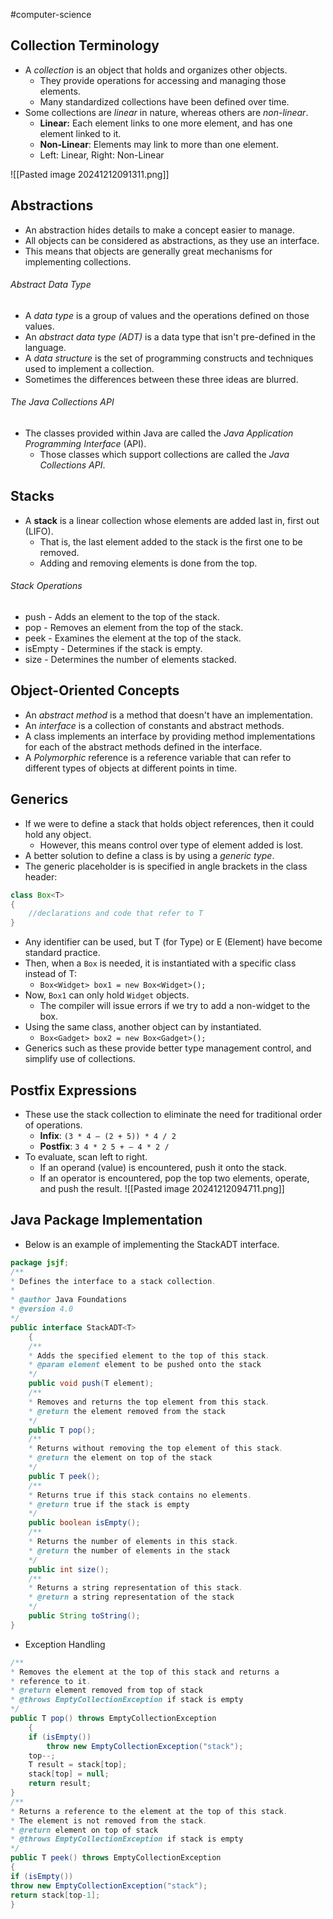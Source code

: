#computer-science 
## Collection Terminology
- A *collection* is an object that holds and organizes other objects.
	- They provide operations for accessing and managing those elements.
	- Many standardized collections have been defined over time.
- Some collections are *linear* in nature, whereas others are *non-linear*.
	- **Linear:** Each element links to one more element, and has one element linked to it.
	- **Non-Linear**: Elements may link to more than one element.
	- Left: Linear, Right: Non-Linear

![[Pasted image 20241212091311.png]]

## Abstractions
- An abstraction hides details to make a concept easier to manage.
- All objects can be considered as abstractions, as they use an interface.
- This means that objects are generally great mechanisms for implementing collections.
###### Abstract Data Type
- A *data type* is a group of values and the operations defined on those values.
- An *abstract data type (ADT)* is a data type that isn't pre-defined in the language.
- A *data structure* is the set of programming constructs and techniques used to implement a collection.
- Sometimes the differences between these three ideas are blurred.
###### The Java Collections API
- The classes provided within Java are called the *Java Application Programming Interface* (API).
	- Those classes which support collections are called the *Java Collections API*.
## Stacks
- A **stack** is a linear collection whose elements are added last in, first out (LIFO).
	- That is, the last element added to the stack is the first one to be removed.
	- Adding and removing elements is done from the top.
###### Stack Operations
- push - Adds an element to the top of the stack.
- pop - Removes an element from the top of the stack.
- peek - Examines the element at the top of the stack.
- isEmpty - Determines if the stack is empty.
- size - Determines the number of elements stacked.
## Object-Oriented Concepts
- An *abstract method* is a method that doesn't have an implementation.
- An *interface* is a collection of constants and abstract methods.
- A class implements an interface by providing method implementations for each of the abstract methods defined in the interface.
- A *Polymorphic* reference is a reference variable that can refer to different types of objects at different points in time.
## Generics
- If we were to define a stack that holds object references, then it could hold any object.
	- However, this means control over type of element added is lost.
- A better solution to define a class is by using a *generic type*.
- The generic placeholder is is specified in angle brackets in the class header:
```java
class Box<T>
{
	//declarations and code that refer to T
}
```
- Any identifier can be used, but T (for Type) or E (Element) have become standard practice.
- Then, when a `Box` is needed, it is instantiated with a specific class instead of T:
	- `Box<Widget> box1 = new Box<Widget>();`
- Now, `Box1` can only hold `Widget` objects.
	- The compiler will issue errors if we try to add a non-widget to the box.
- Using the same class, another object can by instantiated.
	- `Box<Gadget> box2 = new Box<Gadget>();`
- Generics such as these provide better type management control, and simplify use of collections.
## Postfix Expressions
- These use the stack collection to eliminate the need for traditional order of operations.
	- **Infix**: `(3 * 4 – (2 + 5)) * 4 / 2`
	- **Postfix**: `3 4 * 2 5 + – 4 * 2 /`
- To evaluate, scan left to right.
	- If an operand (value) is encountered, push it onto the stack.
	- If an operator is encountered, pop the top two elements, operate, and push the result.
![[Pasted image 20241212094711.png]]
## Java Package Implementation
- Below is an example of implementing the StackADT interface.
```java
package jsjf;
/**
* Defines the interface to a stack collection.
*
* @author Java Foundations
* @version 4.0
*/
public interface StackADT<T>
	{
	/**
	* Adds the specified element to the top of this stack.
	* @param element element to be pushed onto the stack
	*/
	public void push(T element);
	/**
	* Removes and returns the top element from this stack.
	* @return the element removed from the stack
	*/
	public T pop();
	/**
	* Returns without removing the top element of this stack.
	* @return the element on top of the stack
	*/
	public T peek();
	/**
	* Returns true if this stack contains no elements.
	* @return true if the stack is empty
	*/
	public boolean isEmpty();
	/**
	* Returns the number of elements in this stack.
	* @return the number of elements in the stack
	*/
	public int size();
	/**
	* Returns a string representation of this stack.
	* @return a string representation of the stack
	*/
	public String toString();
}
```
- Exception Handling
```java
/**
* Removes the element at the top of this stack and returns a
* reference to it.
* @return element removed from top of stack
* @throws EmptyCollectionException if stack is empty
*/
public T pop() throws EmptyCollectionException
	{
	if (isEmpty())
		throw new EmptyCollectionException("stack");
	top--;
	T result = stack[top];
	stack[top] = null;
	return result;
}
/**
* Returns a reference to the element at the top of this stack.
* The element is not removed from the stack.
* @return element on top of stack
* @throws EmptyCollectionException if stack is empty
*/
public T peek() throws EmptyCollectionException
{
if (isEmpty())
throw new EmptyCollectionException("stack");
return stack[top-1];
}
```